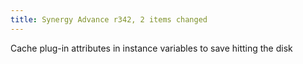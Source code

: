 ```yaml
---
title: Synergy Advance r342, 2 items changed
---
```


Cache plug-in attributes in instance variables to save hitting the disk

